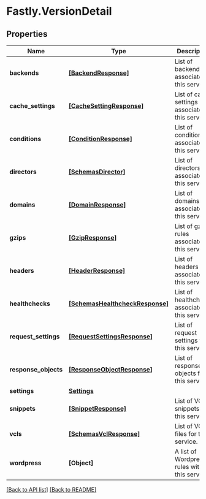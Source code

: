 # Fastly.VersionDetail

## Properties

Name | Type | Description | Notes
------------ | ------------- | ------------- | -------------
**backends** | [**[BackendResponse]**](BackendResponse.md) | List of backends associated to this service. | [optional] 
**cache_settings** | [**[CacheSettingResponse]**](CacheSettingResponse.md) | List of cache settings associated to this service. | [optional] 
**conditions** | [**[ConditionResponse]**](ConditionResponse.md) | List of conditions associated to this service. | [optional] 
**directors** | [**[SchemasDirector]**](SchemasDirector.md) | List of directors associated to this service. | [optional] 
**domains** | [**[DomainResponse]**](DomainResponse.md) | List of domains associated to this service. | [optional] 
**gzips** | [**[GzipResponse]**](GzipResponse.md) | List of gzip rules associated to this service. | [optional] 
**headers** | [**[HeaderResponse]**](HeaderResponse.md) | List of headers associated to this service. | [optional] 
**healthchecks** | [**[SchemasHealthcheckResponse]**](SchemasHealthcheckResponse.md) | List of healthchecks associated to this service. | [optional] 
**request_settings** | [**[RequestSettingsResponse]**](RequestSettingsResponse.md) | List of request settings for this service. | [optional] 
**response_objects** | [**[ResponseObjectResponse]**](ResponseObjectResponse.md) | List of response objects for this service. | [optional] 
**settings** | [**Settings**](Settings.md) |  | [optional] 
**snippets** | [**[SnippetResponse]**](SnippetResponse.md) | List of VCL snippets for this service. | [optional] 
**vcls** | [**[SchemasVclResponse]**](SchemasVclResponse.md) | List of VCL files for this service. | [optional] 
**wordpress** | **[Object]** | A list of Wordpress rules with this service. | [optional] 


[[Back to API list]](../../README.md#endpoints) [[Back to README]](../../README.md)
